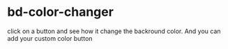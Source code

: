 # bd-color-changer
click on a button and see how it change the backround color. And you can add your custom color button
